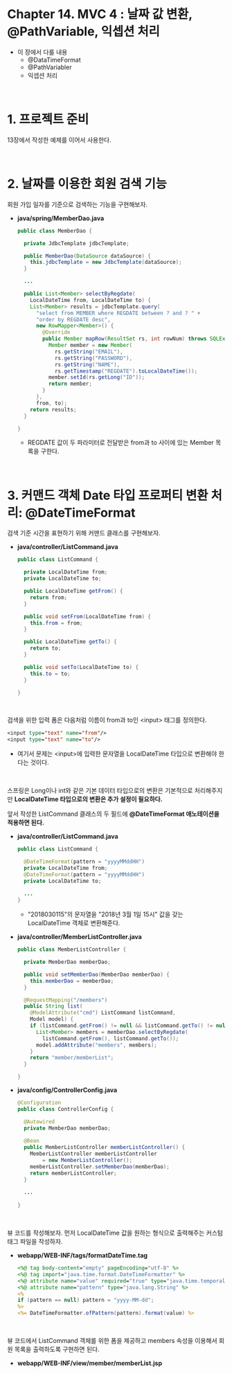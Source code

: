 # Chapter 14. MVC 4 : 날짜 값 변환, @PathVariable, 익셉션 처리

* 이 장에서 다룰 내용
  * @DataTimeFormat
  * @PathVariabler
  * 익셉션 처리

<br>

# 1. 프로젝트 준비

13장에서 작성한 예제를 이어서 사용한다.

<br>

# 2. 날짜를 이용한 회원 검색 기능

회원 가입 일자를 기준으로 검색하는 기능을 구현해보자.

* **java/spring/MemberDao.java**

  ```java
  public class MemberDao {
  
    private JdbcTemplate jdbcTemplate;
  
    public MemberDao(DataSource dataSource) {
      this.jdbcTemplate = new JdbcTemplate(dataSource);
    }
  
    ...
  
    public List<Member> selectByRegdate(
      LocalDateTime from, LocalDateTime to) {
      List<Member> results = jdbcTemplate.query(
        "select from MEMBER where REGDATE between ? and ? " +
        "order by REGDATE desc",
        new RowMapper<Member>() {
          @Override
          public Member mapRow(ResultSet rs, int rowNum) throws SQLException {
            Member member = new Member(
              rs.getString("EMAIL"),
              rs.getString("PASSWORD"),
              rs.getString("NAME"),
              rs.getTimestamp("REGDATE").toLocalDateTime());
            member.setId(rs.getLong("ID"));
            return member;
          }
        },
        from, to);
      return results;
    }
  
  }
  ```

  * REGDATE 값이 두 파라미터로 전달받은 from과 to 사이에 있는 Member 목록을 구한다.

<br>

# 3. 커맨드 객체 Date 타입 프로퍼티 변환 처리: @DateTimeFormat

검색 기준 시간을 표현하기 위해 커맨드 클래스를 구현해보자.

* **java/controller/ListCommand.java**

  ```java
  public class ListCommand {
  
    private LocalDateTime from;
    private LocalDateTime to;
  
    public LocalDateTime getFrom() {
      return from;
    }
  
    public void setFrom(LocalDateTime from) {
      this.from = from;
    }
  
    public LocalDateTime getTo() {
      return to;
    }
  
    public void setTo(LocalDateTime to) {
      this.to = to;
    }
  
  }
  ```

<br>

검색을 위한 입력 폼은 다음처럼 이름이 from과 to인 \<input> 태그를 정의한다.

```jsp
<input type="text" name="from"/>
<input type="text" name="to"/>
```

* 여기서 문제는 \<input>에 입력한 문자열을 LocalDateTime 타입으로 변환해야 한다는 것이다.

<br>

스프링은 Long이나 int와 같은 기본 데이터 타입으로의 변환은 기본적으로 처리해주지만 **LocalDateTime 타입으로의 변환은 추가 설정이 필요하다.**

앞서 작성한 ListCommand 클래스의 두 필드에 **@DateTimeFormat 애노테이션을 적용하면 된다.**

* **java/controller/ListCommand.java**

  ```java
  public class ListCommand {
  
    @DateTimeFormat(pattern = "yyyyMMddHH")
    private LocalDateTime from;
    @DateTimeFormat(pattern = "yyyyMMddHH")
    private LocalDateTime to;
    
    ...
  }
  ```

  * "2018030115"의 문자열을 "2018년 3월 1일 15시" 값을 갖는 LocalDateTime 객체로 변환해준다.

* **java/controller/MemberListController.java**

  ```java
  public class MemberListController {
  
    private MemberDao memberDao;
  
    public void setMemberDao(MemberDao memberDao) {
      this.memberDao = memberDao;
    }
  
    @RequestMapping("/members")
    public String list(
      @ModelAttribute("cmd") ListCommand listCommand,
      Model model) {
      if (listCommand.getFrom() != null && listCommand.getTo() != null) {
        List<Member> members = memberDao.selectByRegdate(
          listCommand.getFrom(), listCommand.getTo());
        model.addAttribute("members", members);
      }
      return "member/memberList";
    }
  
  }
  ```

* **java/config/ControllerConfig.java**

  ```java
  @Configuration
  public class ControllerConfig {
  
    @Autowired
    private MemberDao memberDao;
    
    @Bean
    public MemberListController memberListController() {
      MemberListController memberListController 
          = new MemberListController();
      memberListController.setMemberDao(memberDao);
      return memberListController;
    }
    
    ...
      
  }
  ```

<br>

뷰 코드를 작성해보자. 먼저 LocalDateTime 값을 원하는 형식으로 출력해주는 커스텀 태그 파일을 작성하자.

* **webapp/WEB-INF/tags/formatDateTime.tag**

  ```jsp
  <%@ tag body-content="empty" pageEncoding="utf-8" %>
  <%@ tag import="java.time.format.DateTimeFormatter" %>
  <%@ attribute name="value" required="true" type="java.time.temporal.TemporalAccessor" %>
  <%@ attribute name="pattern" type="java.lang.String" %>
  <%
  if (pattern == null) pattern = "yyyy-MM-dd";
  %>
  <%= DateTimeFormatter.ofPattern(pattern).format(value) %>
  ```

<br>

뷰 코드에서 ListCommand 객체를 위한 폼을 제공하고 members 속성을 이용해서 회원 목록을 출력하도록 구현하면 된다.

* **webapp/WEB-INF/view/member/memberList.jsp**

  ```jsp
  
  ```

  